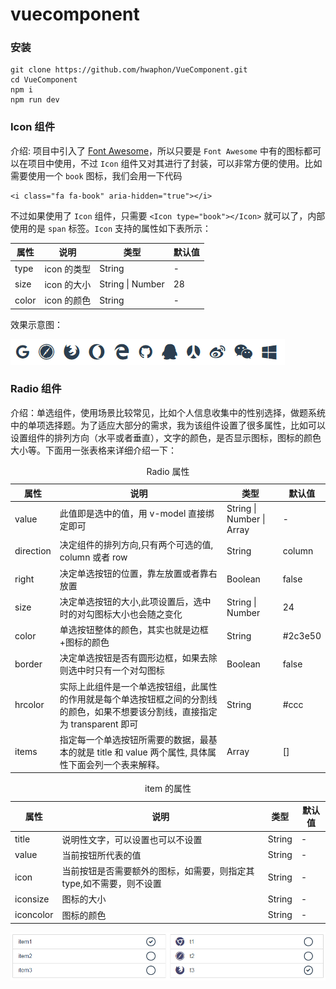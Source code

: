 # vuecomponent

### 安装

	git clone https://github.com/hwaphon/VueComponent.git
	cd VueComponent
	npm i
	npm run dev

### Icon 组件 

介绍: 项目中引入了 [Font Awesome](http://fontawesome.io/icons/)，所以只要是 `Font Awesome` 中有的图标都可以在项目中使用，不过 `Icon` 组件又对其进行了封装，可以非常方便的使用。比如需要使用一个 `book` 图标，我们会用一下代码

	<i class="fa fa-book" aria-hidden="true"></i>

不过如果使用了 `Icon` 组件，只需要 `<Icon type="book"></Icon>` 就可以了，内部使用的是 `span` 标签。`Icon` 支持的属性如下表所示：

<table>
	<thead>
		<th>属性</th>
		<th>说明</th>
		<th>类型</th>
		<th>默认值</th>
	</thead>
	<tbody>
		<tr>
			<td>type</td>
			<td>icon 的类型</td>
			<td>String</td>
			<td>-</td>
		</tr>
		<tr>
			<td>size</td>
			<td>icon 的大小</td>
			<td>String | Number</td>
			<td>28</td>
		</tr>
		<tr>
			<td>color</td>
			<td>icon 的颜色</td>
			<td>String</td>
			<td>-</td>
		</tr>
	</tbody>
</table>

效果示意图：

![image](./demosrc/h-icon/h-icon-basic.png)

### Radio 组件

介绍：单选组件，使用场景比较常见，比如个人信息收集中的性别选择，做题系统中的单项选择题。为了适应大部分的需求，我为该组件设置了很多属性，比如可以设置组件的排列方向（水平或者垂直），文字的颜色，是否显示图标，图标的颜色大小等。下面用一张表格来详细介绍一下：

<table>
	<caption>Radio 属性</caption>
	<thead>
		<th>属性</th>
		<th>说明</th>
		<th>类型</th>
		<th>默认值</th>
	</thead>
	<tbody>
		<tr>
			<td>value</td>
			<td>此值即是选中的值，用 v-model 直接绑定即可</td>
			<td>String | Number | Array</td>
			<td>-</td>
		</tr>
		<tr>
			<td>direction</td>
			<td>决定组件的排列方向,只有两个可选的值, column 或者 row</td>
			<td>String</td>
			<td>column</td>
		</tr>
		<tr>
			<td>right</td>
			<td>决定单选按钮的位置，靠左放置或者靠右放置</td>
			<td>Boolean</td>
			<td>false</td>
		</tr>
		<tr>
			<td>size</td>
			<td>决定单选按钮的大小,此项设置后，选中时的对勾图标大小也会随之变化</td>
			<td>String | Number</td>
			<td>24</td>
		</tr>
		<tr>
			<td>color</td>
			<td>单选按钮整体的颜色，其实也就是边框+图标的颜色</td>
			<td>String</td>
			<td>#2c3e50</td>
		</tr>
		<tr>
			<td>border</td>
			<td>决定单选按钮是否有圆形边框，如果去除则选中时只有一个对勾图标</td>
			<td>Boolean</td>
			<td>false</td>
		</tr>
		<tr>
			<td>hrcolor</td>
			<td>实际上此组件是一个单选按钮组，此属性的作用就是每个单选按钮框之间的分割线的颜色，如果不想要该分割线，直接指定为 transparent 即可</td>
			<td>String</td>
			<td>#ccc</td>
		</tr>
		<tr>
			<td>items</td>
			<td>指定每一个单选按钮所需要的数据，最基本的就是 title 和 value 两个属性, 具体属性下面会列一个表来解释。</td>
			<td>Array</td>
			<td>[]</td>
		</tr>
	</tbody>
</table>

<table>
	<caption>item 的属性</caption>
	<thead>
		<th>属性</th>
		<th>说明</th>
		<th>类型</th>
		<th>默认值</th>
	</thead>
	<tbody>
		<tr>
			<td>title</td>
			<td>说明性文字，可以设置也可以不设置</td>
			<td>String</td>
			<td>-</td>
		</tr>
		<tr>
			<td>value</td>
			<td>当前按钮所代表的值</td>
			<td>String</td>
			<td>-</td>
		</tr>
		<tr>
			<td>icon</td>
			<td>当前按钮是否需要额外的图标，如需要，则指定其 type,如不需要，则不设置</td>
			<td>String</td>
			<td>-</td>
		</tr>
		<tr>
			<td>iconsize</td>
			<td>图标的大小</td>
			<td>String</td>
			<td>-</td>
		</tr>
		<tr>
			<td>iconcolor</td>
			<td>图标的颜色</td>
			<td>String</td>
			<td>-</td>
		</tr>
	</tbody>
</table>

![image](./demosrc/h-radio/h-radio-basic.png)
